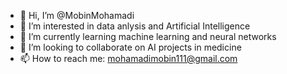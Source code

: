 - 👋 Hi, I’m @MobinMohamadi
- 👀 I’m interested in data anlysis and Artificial Intelligence
- 🌱 I’m currently learning machine learning and neural networks
- 💞️ I’m looking to collaborate on AI projects in medicine
- 📫 How to reach me: mohamadimobin111@gmail.com
